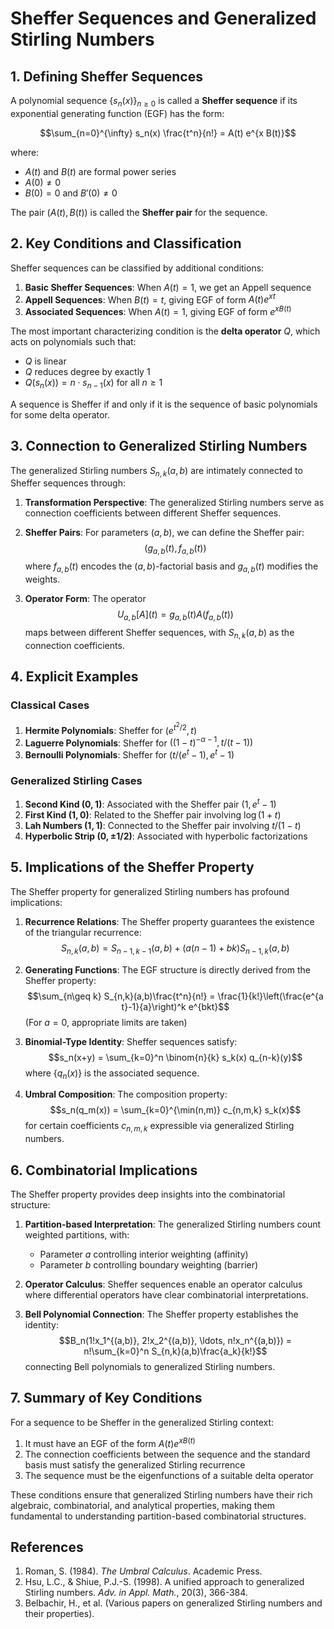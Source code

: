 # Sheffer Sequences and Generalized Stirling Numbers

## 1. Defining Sheffer Sequences

A polynomial sequence $\{s_n(x)\}_{n\geq 0}$ is called a **Sheffer sequence** if its exponential generating function (EGF) has the form:

$$\sum_{n=0}^{\infty} s_n(x) \frac{t^n}{n!} = A(t) e^{x B(t)}$$

where:
- $A(t)$ and $B(t)$ are formal power series
- $A(0) \neq 0$
- $B(0) = 0$ and $B'(0) \neq 0$

The pair $(A(t), B(t))$ is called the **Sheffer pair** for the sequence.

## 2. Key Conditions and Classification

Sheffer sequences can be classified by additional conditions:

1. **Basic Sheffer Sequences**: When $A(t) = 1$, we get an Appell sequence
2. **Appell Sequences**: When $B(t) = t$, giving EGF of form $A(t)e^{xt}$
3. **Associated Sequences**: When $A(t) = 1$, giving EGF of form $e^{xB(t)}$

The most important characterizing condition is the **delta operator** $Q$, which acts on polynomials such that:
- $Q$ is linear
- $Q$ reduces degree by exactly 1
- $Q(s_n(x)) = n\cdot s_{n-1}(x)$ for all $n \geq 1$

A sequence is Sheffer if and only if it is the sequence of basic polynomials for some delta operator.

## 3. Connection to Generalized Stirling Numbers

The generalized Stirling numbers $S_{n,k}(a,b)$ are intimately connected to Sheffer sequences through:

1. **Transformation Perspective**: The generalized Stirling numbers serve as connection coefficients between different Sheffer sequences.

2. **Sheffer Pairs**: For parameters $(a,b)$, we can define the Sheffer pair:
   $$\left(g_{a,b}(t), f_{a,b}(t)\right)$$
   where $f_{a,b}(t)$ encodes the $(a,b)$-factorial basis and $g_{a,b}(t)$ modifies the weights.

3. **Operator Form**: The operator 
   $$U_{a,b}[A](t) = g_{a,b}(t)A(f_{a,b}(t))$$
   maps between different Sheffer sequences, with $S_{n,k}(a,b)$ as the connection coefficients.

## 4. Explicit Examples

### Classical Cases

1. **Hermite Polynomials**: Sheffer for $(e^{t^2/2}, t)$
2. **Laguerre Polynomials**: Sheffer for $((1-t)^{-\alpha-1}, t/(t-1))$
3. **Bernoulli Polynomials**: Sheffer for $(t/(e^t-1), e^t-1)$

### Generalized Stirling Cases

1. **Second Kind $(0,1)$**: Associated with the Sheffer pair $(1, e^t-1)$
2. **First Kind $(1,0)$**: Related to the Sheffer pair involving $\log(1+t)$
3. **Lah Numbers $(1,1)$**: Connected to the Sheffer pair involving $t/(1-t)$
4. **Hyperbolic Strip $(0,\pm 1/2)$**: Associated with hyperbolic factorizations

## 5. Implications of the Sheffer Property

The Sheffer property for generalized Stirling numbers has profound implications:

1. **Recurrence Relations**: The Sheffer property guarantees the existence of the triangular recurrence:
   $$S_{n,k}(a,b) = S_{n-1,k-1}(a,b) + (a(n-1) + bk)S_{n-1,k}(a,b)$$

2. **Generating Functions**: The EGF structure is directly derived from the Sheffer property:
   $$\sum_{n\geq k} S_{n,k}(a,b)\frac{t^n}{n!} = \frac{1}{k!}\left(\frac{e^{a t}-1}{a}\right)^k e^{bkt}$$
   (For $a=0$, appropriate limits are taken)

3. **Binomial-Type Identity**: Sheffer sequences satisfy:
   $$s_n(x+y) = \sum_{k=0}^n \binom{n}{k} s_k(x) q_{n-k}(y)$$
   where $\{q_n(x)\}$ is the associated sequence.

4. **Umbral Composition**: The composition property:
   $$s_n(q_m(x)) = \sum_{k=0}^{\min(n,m)} c_{n,m,k} s_k(x)$$
   for certain coefficients $c_{n,m,k}$ expressible via generalized Stirling numbers.

## 6. Combinatorial Implications

The Sheffer property provides deep insights into the combinatorial structure:

1. **Partition-based Interpretation**: The generalized Stirling numbers count weighted partitions, with:
   - Parameter $a$ controlling interior weighting (affinity)
   - Parameter $b$ controlling boundary weighting (barrier)

2. **Operator Calculus**: Sheffer sequences enable an operator calculus where differential operators have clear combinatorial interpretations.

3. **Bell Polynomial Connection**: The Sheffer property establishes the identity:
   $$B_n(1!x_1^{(a,b)}, 2!x_2^{(a,b)}, \ldots, n!x_n^{(a,b)}) = n!\sum_{k=0}^n S_{n,k}(a,b)\frac{a_k}{k!}$$
   connecting Bell polynomials to generalized Stirling numbers.

## 7. Summary of Key Conditions

For a sequence to be Sheffer in the generalized Stirling context:

1. It must have an EGF of the form $A(t)e^{xB(t)}$
2. The connection coefficients between the sequence and the standard basis must satisfy the generalized Stirling recurrence
3. The sequence must be the eigenfunctions of a suitable delta operator

These conditions ensure that generalized Stirling numbers have their rich algebraic, combinatorial, and analytical properties, making them fundamental to understanding partition-based combinatorial structures.

## References

1. Roman, S. (1984). *The Umbral Calculus*. Academic Press.
2. Hsu, L.C., & Shiue, P.J.-S. (1998). A unified approach to generalized Stirling numbers. *Adv. in Appl. Math.*, 20(3), 366-384.
3. Belbachir, H., et al. (Various papers on generalized Stirling numbers and their properties).
